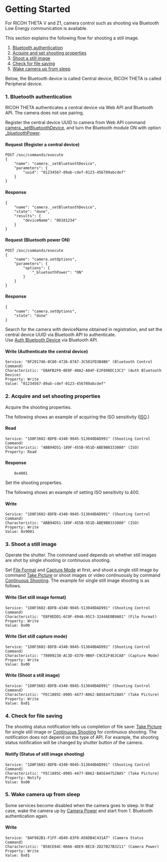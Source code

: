 # Getting Started

For RICOH THETA V and Z1, camera control such as shooting via Bluetooth Low Energy communication is available.

This section explains the following flow for shooting a still image.

1. [Bluetooth authentication](#1-bluetooth-authentication)
1. [Acquire and set shooting properties](#2-acquire-and-set-shooting-properties)
1. [Shoot a still image](#3-shoot-a-still-image)
1. [Check for file saving](#4-check-for-file-saving)
1. [Wake camera up from sleep](#5-wake-camera-up-from-sleep)

Below, the Bluetooth device is called Central device, RICOH THETA is called Peripheral device.

### 1. Bluetooth authentication

RICOH THETA authenticates a central device via Web API and Bluetooth API. The camera does not use pairing.

Register the central device UUID to camera from Web API command [camera.\_setBluetoothDevice](../theta-web-api-v2.1/commands/camera._set_bluetooth_device.md), and turn the Bluetooth module ON with option [\_bluetoothPower](../theta-web-api-v2.1/options/_bluetooth_power.md).

#### Request (Register a central device)

```
POST /osc/commands/execute
{
    "name": "camera._setBluetoothDevice",
    "parameters": {
        "uuid": "01234567-89ab-cdef-0123-456789abcdef"
    }
}
```

#### Response

```
{
    "name": "camera._setBluetoothDevice",
    "state": "done",
    "results": {
        "deviceName": "00101234"
    }
}
```

#### Request (Bluetooth power ON)

```
POST /osc/commands/execute
{
    "name": "camera.setOptions",
    "parameters": {
        "options": {
            "_bluetoothPower": "ON"
        }
    }
}
```

#### Response

```
{
    "name": "camera.setOptions",
    "state": "done"
}
```

Search for the camera with deviceName obtained in registration, and set the central device UUID via Bluetooth API to authenticate.  
 Use [Auth Bluetooth Device](bluetooth_control_command/auth_bluetooth_device.md) via Bluetooth API.

#### Write (Authenticate the central device)

```
Service: "0F291746-0C80-4726-87A7-3C501FD3B4B6" (Bluetooth Control Command)
Characteristic: "EBAFB2F0-0E0F-40A2-A84F-E2F098DC13C3" (Auth Bluetooth Device)
Property: Write
Value: "01234567-89ab-cdef-0123-456789abcdef"
```

### 2. Acquire and set shooting properties

Acquire the shooting properties.

The following shows an example of acquiring the ISO sensitivity ([ISO](shooting_control_command/iso.md).)

#### Read

```
Service: "1D0F3602-8DFB-4340-9045-513040DAD991" (Shooting Control Command)
Characteristic: "ABB94D51-189F-455B-951D-ABE9B0333080" (ISO)
Property: Read
```

#### Response

```
    0x4001
```

Set the shooting properties.

The following shows an example of setting ISO sensitivity to 400.

#### Write

```
Service: "1D0F3602-8DFB-4340-9045-513040DAD991" (Shooting Control Command)
Characteristic: "ABB94D51-189F-455B-951D-ABE9B0333080" (ISO)
Property: Write
Value: 0x9001
```

### 3. Shoot a still image

Operate the shutter. The command used depends on whether still images are shot by single shooting or continuous shooting.

Set [File Format](shooting_control_command/file_format.md) and [Capture Mode](shooting_control_command/capture_mode.md) at first, and shoot a single still image by command [Take Picture](shooting_control_command/take_picture.md) or shoot images or video continuously by command [Continuous Shooting](shooting_control_command/continuous_shooting.md). The example for single still image shooting is as follows.

#### Write (Set still image format)

```
Service: "1D0F3602-8DFB-4340-9045-513040DAD991" (Shooting Control Command)
Characteristic: "E8F0EDD1-6C0F-494A-95C3-3244AE0B9A01" (File Format)
Property: Write
Value: 0x00
```

#### Write (Set still capture mode)

```
Service: "1D0F3602-8DFB-4340-9045-513040DAD991" (Shooting Control Command)
Characteristic: "78009238-AC3D-4370-9B6F-C9CE2F4E3CA8" (Capture Mode)
Property: Write
Value: 0x00
```

#### Write (Shoot a still image)

```
Service: "1D0F3602-8DFB-4340-9045-513040DAD991" (Shooting Control Command)
Characteristic: "FEC1805C-8905-4477-B862-BA5E447528A5" (Take Picture)
Property: Write
Value: 0x01
```

### 4. Check for file saving

The shooting status notification tells us completion of file save: [Take Picture](shooting_control_command/take_picture.md) for single still image or [Continuous Shooting](shooting_control_command/continuous_shooting.md) for continuous shooting. The notification does not depend on the type of API. For example, the shooting status notification will be changed by shutter button of the camera.

#### Notify (Status of still image shooting)

```
Service: "1D0F3602-8DFB-4340-9045-513040DAD991" (Shooting Control Command)
Characteristic: "FEC1805C-8905-4477-B862-BA5E447528A5" (Take Picture)
Property: Notify
Value: 0x00
```

### 5. Wake camera up from sleep

Some services become disabled when the camera goes to sleep. In that case, wake the camera up by [Camera Power](camera_status_command/camera_power.md) and start from 1. Bluetooth authentication again.

#### Write

```
Service: "8AF982B1-F1FF-4D49-83F0-A56DB4C431A7" (Camera Status Command)
Characteristic: "B58CE84C-0666-4DE9-BEC8-2D27B27B3211" (Camera Power)
Property: Write
Value: 0x01
```
